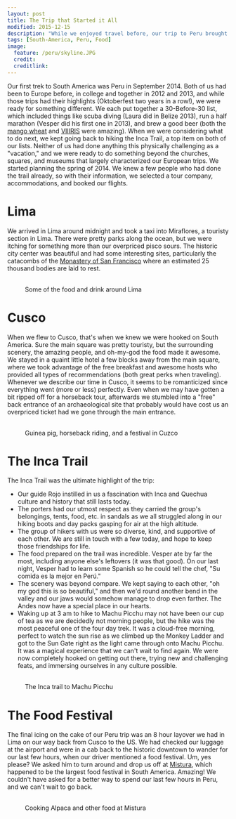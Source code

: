 ```yaml
---
layout: post
title: The Trip that Started it All
modified: 2015-12-15
description: "While we enjoyed travel before, our trip to Peru brought us to a new level."
tags: [South-America, Peru, Food]
image:
  feature: /peru/skyline.JPG
  credit:
  creditlink:
---
```


Our first trek to South America was Peru in September 2014. Both of us had been to Europe before, in college and together in 2012 and 2013, and while those trips had their highlights (Oktoberfest two years in a row!), we were ready for something different. We each put together a 30-Before-30 list, which included things like scuba diving (Laura did in Belize 2013), run a half marathon (Vesper did his first one in 2013), and brew a good beer (both the [mango wheat](http://www.brewersfriend.com/homebrew/recipe/view/144431/madtown-mango) and [VIIIRIS](http://www.brewersfriend.com/homebrew/recipe/view/178659/viiiris) were amazing). When we were considering what to do next, we kept going back to hiking the Inca Trail, a top item on both of our lists. Neither of us had done anything this physically challenging as a "vacation," and we were ready to do something beyond the churches, squares, and museums that largely characterized our European trips.
We started planning the spring of 2014. We knew a few people who had done the trail already, so with their information, we selected a tour company, accommodations, and booked our flights.

# Lima
We arrived in Lima around midnight and took a taxi into Miraflores, a touristy section in Lima. There were pretty parks along the ocean, but we were itching for something more than our overpriced pisco sours. The historic city center was beautiful and had some interesting sites, particularly the catacombs of the [Monastery of San Francisco](https://en.wikipedia.org/wiki/Monastery_of_San_Francisco,_Lima) where an estimated 25 thousand bodies are laid to rest.

<figure class="third">
    <a href="/images/peru/food-in-lima.JPG"><img src="/images/peru/food-in-lima.JPG" alt=""></a>
    <a href="/images/peru/goat-head.JPG"><img src="/images/peru/goat-head.JPG" alt=""></a>
    <a href="/images/peru/pisco-sour.JPG"><img src="/images/peru/pisco-sour.JPG" alt=""></a>
    <figcaption>Some of the food and drink around Lima</figcaption>
</figure>

# Cusco
When we flew to Cusco, that's when we knew we were hooked on South America. Sure the main square was pretty touristy, but the surrounding scenery, the amazing people, and oh-my-god the food made it awesome. We stayed in a quaint little hotel a few blocks away from the main square, where we took advantage of the free breakfast and awesome hosts who provided all types of recommendations (both great perks when traveling). Whenever we describe our time in Cusco, it seems to be romanticized since everything went (more or less) perfectly. Even when we may have gotten a bit ripped off for a horseback tour, afterwards we stumbled into a "free" back entrance of an archaeological site that probably would have cost us an overpriced ticket had we gone through the main entrance.
<figure class="half">
    <a href="/images/peru/cuzco-overlook.JPG"><img src="/images/peru/cuzco-overlook.JPG" alt=""></a>
    <a href="/images/peru/guinea-pig.JPG"><img src="/images/peru/guinea-pig.JPG" alt=""></a>
    <a href="/images/peru/horseback.JPG"><img src="/images/peru/horseback.JPG" alt=""></a>
    <a href="/images/peru/festival.JPG"><img src="/images/peru/festival.JPG" alt=""></a>
    <figcaption>Guinea pig, horseback riding, and a festival in Cuzco</figcaption>
</figure>

# The Inca Trail
The Inca Trail was the ultimate highlight of the trip:

* Our guide Rojo instilled in us a fascination with Inca and Quechua culture and history that still lasts today.
* The porters had our utmost respect as they carried the group's belongings, tents, food, etc. in sandals as we all struggled along in our hiking boots and day packs gasping for air at the high altitude.
* The group of hikers with us were so diverse, kind, and supportive of each other. We are still in touch with a few today, and hope to keep those friendships for life.
* The food prepared on the trail was incredible. Vesper ate by far the most, including anyone else's leftovers (it was that good). On our last night, Vesper had to learn some Spanish so he could tell the chef, "Su comida es la mejor en Perú."
* The scenery was beyond compare. We kept saying to each other, "oh my god this is so beautiful," and then we'd round another bend in the valley and our jaws would somehow manage to drop even farther. The Andes now have a special place in our hearts. 
* Waking up at 3 am to hike to Machu Picchu may not have been our cup of tea as we are decidedly not morning people, but the hike was the most peaceful one of the four day trek. It was a cloud-free morning, perfect to watch the sun rise as we climbed up the Monkey Ladder and got to the Sun Gate right as the light came through onto Machu Picchu. It was a magical experience that we can't wait to find again. We were now completely hooked on getting out there, trying new and challenging feats, and immersing ourselves in any culture possible.

<figure class="half">
    <a href="/images/peru/start-of-inca-trail.JPG"><img src="/images/peru/start-of-inca-trail.JPG" alt=""></a>
    <a href="/images/peru/stairs.JPG"><img src="/images/peru/stairs.JPG" alt=""></a>
    <a href="/images/peru/trees.JPG"><img src="/images/peru/trees.JPG" alt=""></a>
    <a href="/images/peru/campsite.JPG"><img src="/images/peru/campsite.JPG" alt=""></a>
    <a href="/images/peru/DSCF0916.JPG"><img src="/images/peru/DSCF0916.JPG" alt=""></a>
    <a href="/images/peru/machu-picchu.JPG"><img src="/images/peru/machu-picchu.JPG" alt=""></a>
    <figcaption>The Inca trail to Machu Picchu</figcaption>
</figure>

# The Food Festival
The final icing on the cake of our Peru trip was an 8 hour layover we had in Lima on our way back from Cusco to the US. We had checked our luggage at the airport and were in a cab back to the historic downtown to wander for our last few hours, when our driver mentioned a food festival. Um, yes please? We asked him to turn around and drop us off at [Mistura](http://mistura.pe/), which happened to be the largest food festival in South America. Amazing! We couldn't have asked for a better way to spend our last few hours in Peru, and we can't wait to go back.
<figure class="half">
    <a href="/images/peru/cooking-alpaca.JPG"><img src="/images/peru/cooking-alpaca.JPG" alt=""></a>
    <a href="/images/peru/fair-food.JPG"><img src="/images/peru/fair-food.JPG" alt=""></a>
    <figcaption>Cooking Alpaca and other food at Mistura</figcaption>
</figure>